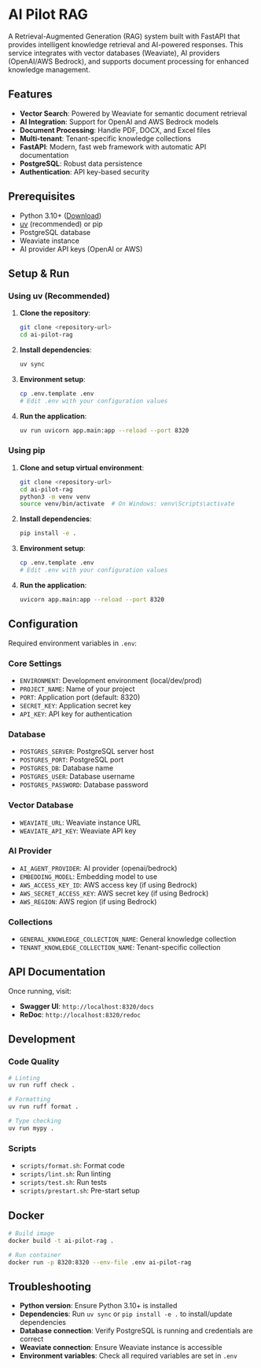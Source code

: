 # AI Pilot RAG

A Retrieval-Augmented Generation (RAG) system built with FastAPI that provides intelligent knowledge retrieval and AI-powered responses. This service integrates with vector databases (Weaviate), AI providers (OpenAI/AWS Bedrock), and supports document processing for enhanced knowledge management.

## Features

- **Vector Search**: Powered by Weaviate for semantic document retrieval
- **AI Integration**: Support for OpenAI and AWS Bedrock models
- **Document Processing**: Handle PDF, DOCX, and Excel files
- **Multi-tenant**: Tenant-specific knowledge collections
- **FastAPI**: Modern, fast web framework with automatic API documentation
- **PostgreSQL**: Robust data persistence
- **Authentication**: API key-based security

## Prerequisites

- Python 3.10+ ([Download](https://www.python.org/downloads/))
- [uv](https://docs.astral.sh/uv/) (recommended) or pip
- PostgreSQL database
- Weaviate instance
- AI provider API keys (OpenAI or AWS)

## Setup & Run

### Using uv (Recommended)

1. **Clone the repository**:
   ```bash
   git clone <repository-url>
   cd ai-pilot-rag
   ```

2. **Install dependencies**:
   ```bash
   uv sync
   ```

3. **Environment setup**:
   ```bash
   cp .env.template .env
   # Edit .env with your configuration values
   ```

4. **Run the application**:
   ```bash
   uv run uvicorn app.main:app --reload --port 8320
   ```

### Using pip

1. **Clone and setup virtual environment**:
   ```bash
   git clone <repository-url>
   cd ai-pilot-rag
   python3 -m venv venv
   source venv/bin/activate  # On Windows: venv\Scripts\activate
   ```

2. **Install dependencies**:
   ```bash
   pip install -e .
   ```

3. **Environment setup**:
   ```bash
   cp .env.template .env
   # Edit .env with your configuration values
   ```

4. **Run the application**:
   ```bash
   uvicorn app.main:app --reload --port 8320
   ```

## Configuration

Required environment variables in `.env`:

### Core Settings
- `ENVIRONMENT`: Development environment (local/dev/prod)
- `PROJECT_NAME`: Name of your project
- `PORT`: Application port (default: 8320)
- `SECRET_KEY`: Application secret key
- `API_KEY`: API key for authentication

### Database
- `POSTGRES_SERVER`: PostgreSQL server host
- `POSTGRES_PORT`: PostgreSQL port
- `POSTGRES_DB`: Database name
- `POSTGRES_USER`: Database username
- `POSTGRES_PASSWORD`: Database password

### Vector Database
- `WEAVIATE_URL`: Weaviate instance URL
- `WEAVIATE_API_KEY`: Weaviate API key

### AI Provider
- `AI_AGENT_PROVIDER`: AI provider (openai/bedrock)
- `EMBEDDING_MODEL`: Embedding model to use
- `AWS_ACCESS_KEY_ID`: AWS access key (if using Bedrock)
- `AWS_SECRET_ACCESS_KEY`: AWS secret key (if using Bedrock)
- `AWS_REGION`: AWS region (if using Bedrock)

### Collections
- `GENERAL_KNOWLEDGE_COLLECTION_NAME`: General knowledge collection
- `TENANT_KNOWLEDGE_COLLECTION_NAME`: Tenant-specific collection

## API Documentation

Once running, visit:
- **Swagger UI**: `http://localhost:8320/docs`
- **ReDoc**: `http://localhost:8320/redoc`

## Development

### Code Quality
```bash
# Linting
uv run ruff check .

# Formatting
uv run ruff format .

# Type checking
uv run mypy .
```

### Scripts
- `scripts/format.sh`: Format code
- `scripts/lint.sh`: Run linting
- `scripts/test.sh`: Run tests
- `scripts/prestart.sh`: Pre-start setup

## Docker

```bash
# Build image
docker build -t ai-pilot-rag .

# Run container
docker run -p 8320:8320 --env-file .env ai-pilot-rag
```

## Troubleshooting

- **Python version**: Ensure Python 3.10+ is installed
- **Dependencies**: Run `uv sync` or `pip install -e .` to install/update dependencies
- **Database connection**: Verify PostgreSQL is running and credentials are correct
- **Weaviate connection**: Ensure Weaviate instance is accessible
- **Environment variables**: Check all required variables are set in `.env`